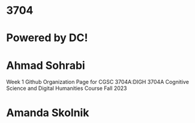 # 3704
# Powered by DC!
# Ahmad Sohrabi
Week 1
Github Organization Page for CGSC 3704A:DIGH 3704A Cognitive Science and Digital Humanities
Course Fall 2023
# Amanda Skolnik
